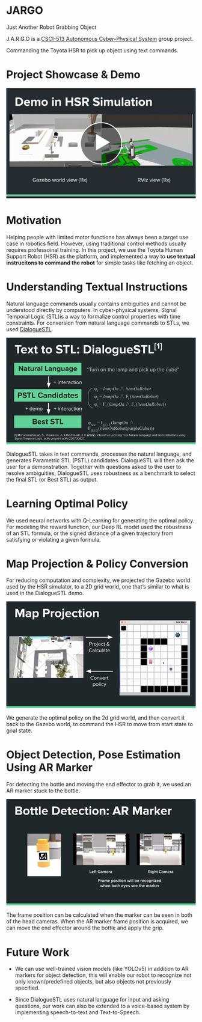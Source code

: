 # JARGO
Just Another Robot Grabbing Object

J.A.R.G.O is a [CSCI-513 Autonomous Cyber-Physical System](https://jdeshmukh.github.io/teaching/cs513-autocps-fall-2022/index.html) group project.

Commanding the Toyota HSR to pick up object using text commands.

# Project Showcase & Demo
[![Project Showcase & Demo](thumbnail.png)](https://www.youtube.com/watch?v=cWky8y4daVY)

# Motivation
Helping people with limited motor functions has always been a target use case in robotics field. However, using traditional control methods usually requires professoinal training. In this project, we use the Toyota Human Support Robot (HSR) as the platform, and implemented a way to **use textual instrucitons to command the robot** for simple tasks like fetching an object.

# Understanding Textual Instructions
Natural language commands usually contains ambiguities and cannot be understood directly by computers. In cyber-physical systems, Signal Temporal Logic (STL)is a way to formalize control properties with time constraints. For conversion from natural language commands to STLs, we used [DialogueSTL](https://arxiv.org/abs/2207.00627). 

![DialogueSTL](text2stl.png)

DialogueSTL takes in text commands, processes the natural language, and generates Parametric STL (PSTL) candidates. DialogueSTL will then ask the user for a demonstration. Together with questions asked to the user to resolve ambiguities, DialogueSTL uses robustness as a benchmark to select the final STL (or Best STL) as output.

# Learning Optimal Policy
We used neural networks with Q-Learning for generating the optimal policy. For modeling the reward function, our Deep RL model used the robustness of an STL formula, or the signed distance of a given trajectory from satisfying or violating a given formula.

# Map Projection & Policy Conversion
For reducing computation and complexity, we projected the Gazebo world used by the HSR simulator, to a 2D grid world, one that’s similar to what is used in the DialogueSTL demo. 

![](map_projection.png)

We generate the optimal policy on the 2d grid world, and then convert it back to the Gazebo world, to command the HSR to move from start state to goal state.

# Object Detection, Pose Estimation Using AR Marker
For detecting the bottle and moving the end effector to grab it, we used an AR marker stuck to the bottle. 

![](armarker.png)

The frame position can be calculated when the marker can be seen in both of the head cameras. When the AR marker frame position is acquired, we can move the end effector around the bottle and apply the grip.

# Future Work
- We can use well-trained vision models (like YOLOv5) in addition to AR markers for object detection, this will enable our robot to recognize not only known/predefined objects, but also objects not previously specified.

- Since DialogueSTL uses natural language for input and asking questions, our work can also be extended to a voice-based system by implementing speech-to-text and Text-to-Speech.
